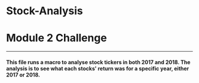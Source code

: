 # Stock-Analysis
# Module 2 Challenge
---
#### This file runs a macro to analyse stock tickers in both 2017 and 2018. The analysis is to see what each stocks' return was for a specific year, either 2017 or 2018. 

